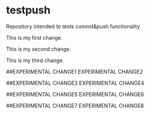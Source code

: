 # testpush
Repository intended to tests commit&amp;push functionality

This is my first change.

This is my second change.

This is my third change.

##EXPERIMENTAL CHANGE1
EXPERIMENTAL CHANGE2

##EXPERIMENTAL CHANGE3
EXPERIMENTAL CHANGE4

##EXPERIMENTAL CHANGE5
EXPERIMENTAL CHANGE6

##EXPERIMENTAL CHANGE7
EXPERIMENTAL CHANGE8